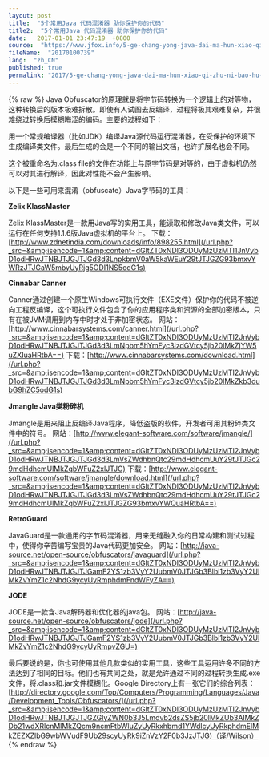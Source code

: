 ```yaml
---
layout: post
title:  "5个常用Java 代码混淆器 助你保护你的代码"
title2:  "5个常用Java 代码混淆器 助你保护你的代码"
date:   2017-01-01 23:47:19  +0800
source:  "https://www.jfox.info/5-ge-chang-yong-java-dai-ma-hun-xiao-qi-zhu-ni-bao-hu-ni-de-dai-ma.html"
fileName:  "20170100739"
lang:  "zh_CN"
published: true
permalink: "2017/5-ge-chang-yong-java-dai-ma-hun-xiao-qi-zhu-ni-bao-hu-ni-de-dai-ma.html"
---
```

{% raw %}
Java Obfuscator的原理就是将字节码转换为一个逻辑上的对等物，这种转换后的版本极难拆散。即使有人试图去反编译，过程将极其艰难复杂，并很难绕过转换后模糊晦涩的编码。主要的过程如下：

用一个常规编译器（比如JDK）编译Java源代码运行混淆器，在受保护的环境下生成编译类文件。最后生成的会是一个不同的输出文档，也许扩展名也会不同。

这个被重命名为.class file的文件在功能上与原字节码是对等的，由于虚拟机仍然可以对其进行解译，因此对性能不会产生影响。

以下是一些可用来混淆（obfuscate）Java字节码的工具：

**Zelix KlassMaster**

Zelix KlassMaster是一款用Java写的实用工具，能读取和修改Java类文件，可以运行在任何支持1.1.6版Java虚拟机的平台上。
下载：[http://www.zdnetindia.com/downloads/info/898255.html](/url.php?_src=&amp;isencode=1&amp;content=dGltZT0xNDI3ODUyMzUzMTI1JnVybD1odHRwJTNBJTJGJTJGd3d3LnpkbmV0aW5kaWEuY29tJTJGZG93bmxvYWRzJTJGaW5mbyUyRjg5ODI1NS5odG1s)

**Cinnabar Canner**

Canner通过创建一个原生Windows可执行文件（EXE文件）保护你的代码不被逆向工程反编译，这个可执行文件包含了你的应用程序类和资源的全部加密版本，只有在被JVM调用到内存中时才处于非加密状态。
网站：[http://www.cinnabarsystems.com/canner.html](/url.php?_src=&amp;isencode=1&amp;content=dGltZT0xNDI3ODUyMzUzMTI2JnVybD1odHRwJTNBJTJGJTJGd3d3LmNpbm5hYmFyc3lzdGVtcy5jb20lMkZjYW5uZXIuaHRtbA==)
下载：[http://www.cinnabarsystems.com/download.html](/url.php?_src=&amp;isencode=1&amp;content=dGltZT0xNDI3ODUyMzUzMTI2JnVybD1odHRwJTNBJTJGJTJGd3d3LmNpbm5hYmFyc3lzdGVtcy5jb20lMkZkb3dubG9hZC5odG1s)

**Jmangle Java类粉碎机**

Jmangle是用来阻止反编译Java程序，降低盗版的软件，开发者可用其粉碎类文件中的符号。
网站：[http://www.elegant-software.com/software/jmangle/](/url.php?_src=&amp;isencode=1&amp;content=dGltZT0xNDI3ODUyMzUzMTI2JnVybD1odHRwJTNBJTJGJTJGd3d3LmVsZWdhbnQtc29mdHdhcmUuY29tJTJGc29mdHdhcmUlMkZqbWFuZ2xlJTJG)
下载：[http://www.elegant-software.com/software/jmangle/download.html](/url.php?_src=&amp;isencode=1&amp;content=dGltZT0xNDI3ODUyMzUzMTI2JnVybD1odHRwJTNBJTJGJTJGd3d3LmVsZWdhbnQtc29mdHdhcmUuY29tJTJGc29mdHdhcmUlMkZqbWFuZ2xlJTJGZG93bmxvYWQuaHRtbA==)

**RetroGuard**

JavaGuard是一款通用的字节码混淆器，用来无缝融入你的日常构建和测试过程中，使得你辛苦编写宝贵的Java代码更加安全。
网站：[http://java-source.net/open-source/obfuscators/javaguard](/url.php?_src=&amp;isencode=1&amp;content=dGltZT0xNDI3ODUyMzUzMTI2JnVybD1odHRwJTNBJTJGJTJGamF2YS1zb3VyY2UubmV0JTJGb3Blbi1zb3VyY2UlMkZvYmZ1c2NhdG9ycyUyRmphdmFndWFyZA==)

**JODE**

JODE是一款含Java解码器和优化器的java包。
网站：[http://java-source.net/open-source/obfuscators/jode](/url.php?_src=&amp;isencode=1&amp;content=dGltZT0xNDI3ODUyMzUzMTI2JnVybD1odHRwJTNBJTJGJTJGamF2YS1zb3VyY2UubmV0JTJGb3Blbi1zb3VyY2UlMkZvYmZ1c2NhdG9ycyUyRmpvZGU=)

最后要说的是，你也可使用其他几款类似的实用工具，这些工具运用许多不同的方法达到了相同的目标。他们也有共同之处，就是允许通过不同的过程转换生成.exe文件，将.class和.jar文件模糊化。Google Directory上有一张它们的综合列表：
[http://directory.google.com/Top/Computers/Programming/Languages/Java/Development_Tools/Obfuscators/](/url.php?_src=&amp;isencode=1&amp;content=dGltZT0xNDI3ODUyMzUzMTI2JnVybD1odHRwJTNBJTJGJTJGZGlyZWN0b3J5Lmdvb2dsZS5jb20lMkZUb3AlMkZDb21wdXRlcnMlMkZQcm9ncmFtbWluZyUyRkxhbmd1YWdlcyUyRkphdmElMkZEZXZlbG9wbWVudF9Ub29scyUyRk9iZnVzY2F0b3JzJTJG)（译/Wilson）
{% endraw %}
